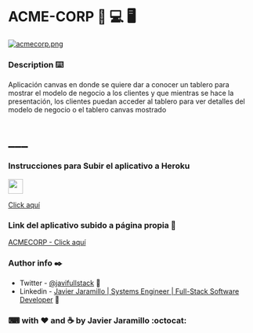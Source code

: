 # ACME-CORP 📱 💻 🖥
[![acmecorp.png](https://i.postimg.cc/jS5QbyZZ/acmecorp.png)](https://postimg.cc/nCyQK98D)



### Description ⌨️

Aplicación canvas en donde se quiere dar a conocer un tablero para mostrar el modelo de negocio a los clientes y que mientras se hace la presentación, los clientes puedan acceder al tablero para ver detalles del modelo de negocio o el tablero canvas mostrado
# ___

### Instrucciones para Subir el aplicativo a Heroku

<img src="https://media.giphy.com/media/WUlplcMpOCEmTGBtBW/giphy.gif" width="30">


[Click aquí](https://dev.to/sandymarmolejo/desplegando-una-app-de-react-a-heroku-4apm)

### Link del aplicativo subido a página propia 🤖

[ACMECORP - Click aquí](https://acmecorp.jara.com.co/) 

### Author info ✒️

- Twitter - [@javifullstack](https://twitter.com/javifullstack) :blue_heart:
- Linkedin - [Javier Jaramillo | Systems Engineer | Full-Stack Software Developer](https://www.linkedin.com/in/javier-jaramillo-346b681a1/) :gem:

### ⌨ with ❤  ️and ☕ by Javier Jaramillo :octocat:


